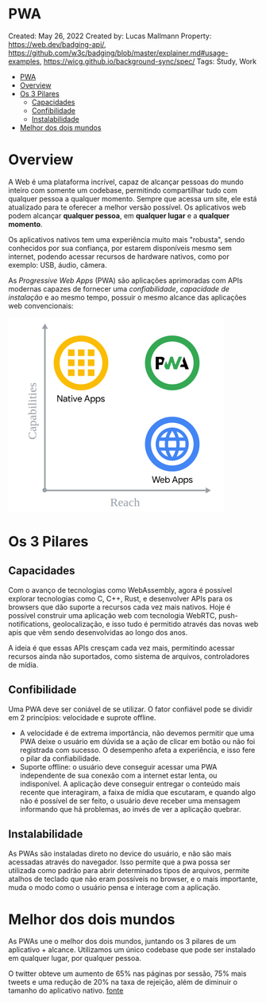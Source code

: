 # PWA

Created: May 26, 2022
Created by: Lucas Mallmann
Property: https://web.dev/badging-api/, https://github.com/w3c/badging/blob/master/explainer.md#usage-examples, https://wicg.github.io/background-sync/spec/
Tags: Study, Work

- [PWA](#pwa)
- [Overview](#overview)
- [Os 3 Pilares](#os-3-pilares)
  - [Capacidades](#capacidades)
  - [Confibilidade](#confibilidade)
  - [Instalabilidade](#instalabilidade)
- [Melhor dos dois mundos](#melhor-dos-dois-mundos)

# Overview
A Web é uma plataforma incrível, capaz de alcançar pessoas do mundo inteiro com somente um codebase, permitindo compartilhar tudo com qualquer pessoa a qualquer momento. Sempre que acessa um site, ele está atualizado para te oferecer a melhor versão possível. Os aplicativos web podem alcançar **qualquer pessoa**, em **qualquer lugar** e a **qualquer momento**.

Os aplicativos nativos tem uma experiência muito mais "robusta", sendo conhecidos por sua confiança, por estarem disponíveis mesmo sem internet, podendo acessar recursos de hardware nativos, como por exemplo: USB, áudio, câmera.

As *Progressive Web Apps* (PWA) são aplicações aprimoradas com APIs modernas capazes de fornecer uma *confiabilidade*, *capacidade de instalação* e ao mesmo tempo, possuir o mesmo alcance das aplicações web convencionais:

  ![assets/pwa-reach.png](assets/pwa-reach.png)

# Os 3 Pilares
## Capacidades
Com o avanço de tecnologias como WebAssembly, agora é possível explorar tecnologias como C, C++, Rust, e desenvolver APIs para os browsers que dão suporte a recursos cada vez mais nativos. Hoje é possível construir uma aplicação web com tecnologia WebRTC, push-notifications, geolocalização, e isso tudo é permitido através das novas web apis que vêm sendo desenvolvidas ao longo dos anos.

A ideia é que essas APIs cresçam cada vez mais, permitindo acessar recursos ainda não suportados, como sistema de arquivos, controladores de mídia.

## Confibilidade
Uma PWA deve ser coniável de se utilizar. O fator confiável pode se dividir em 2 princípios: velocidade e suprote offline.
- A velocidade é de extrema importância, não devemos permitir que uma PWA deixe o usuário em dúvida se a ação de clicar em botão ou não foi registrada com sucesso. O desempenho afeta a experiência, e isso fere o pilar da confiabilidade.
- Suporte offline: o usuário deve conseguir acessar uma PWA independente de sua conexão com a internet estar lenta, ou indisponível. A aplicação deve conseguir entregar o conteúdo mais recente que interagiram, a faixa de mídia que escutaram, e quando algo não é possível de ser feito, o usuário deve receber uma mensagem informando que há problemas, ao invés de ver a aplicação quebrar.

## Instalabilidade
As PWAs são instaladas direto no device do usuário, e não são mais acessadas através do navegador. Isso permite que a pwa possa ser utilizada como padrão para abrir determinados tipos de arquivos, permite atalhos de teclado que não eram possíveis no browser, e o mais importante, muda o modo como o usuário pensa e interage com a aplicação.

# Melhor dos dois mundos
As PWAs une o melhor dos dois mundos, juntando os 3 pilares de um aplicativo + alcance. Utilizamos um único codebase que pode ser instalado em qualquer lugar, por qualquer pessoa.

O twitter obteve um aumento de 65% nas páginas por sessão, 75% mais tweets e uma redução de 20% na taxa de rejeição, além de diminuir o tamanho do aplicativo nativo. [fonte](https://web.dev/i18n/pt/what-are-pwas/#o-melhor-de-dois-mundos)